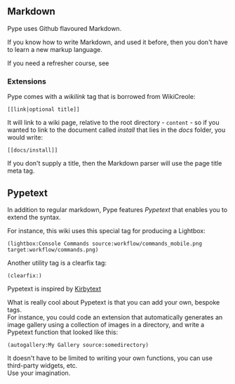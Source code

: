 <!--
Title: Syntax
Description: The Pype Markdown flavour
Keywords: pype, markdown, syntax
-->
## Markdown
Pype uses Github flavoured Markdown.

If you know how to write Markdown, and used it before, then you don't have to learn a new markup language.

If you need a refresher course, see []()

### Extensions
Pype comes with a *wikilink* tag that is borrowed from WikiCreole:

```
[[link|optional title]]
```
It will link to a wiki page, relative to the root directory - `content` - so if you wanted to link to the document called *install* that lies in the *docs* folder, you would write:
```
[[docs/install]]
```
If you don't supply a title, then the Markdown parser will use the page title meta tag.


## Pypetext
In addition to regular markdown, Pype features *Pypetext* that enables you to extend the syntax.

For instance, this wiki uses this special tag for producing a Lightbox:

```
(lightbox:Console Commands source:workflow/commands_mobile.png target:workflow/commands.png)
```

Another utility tag is a clearfix tag:
```
(clearfix:)
```

Pypetext is inspired by [Kirbytext](https://getkirby.com/docs/advanced/kirbytext)

What is really cool about Pypetext is that you can add your own, bespoke tags.  
For instance, you could code an extension that automatically generates an image gallery using a collection of images in a directory, and write a Pypetext function that looked like this:
```
(autogallery:My Gallery source:somedirectory)
```

It doesn't have to be limited to writing your own functions, you can use third-party widgets, etc.  
Use your imagination.
